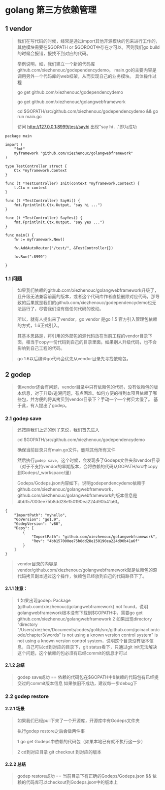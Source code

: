 # golang 第三方依赖管理

## 1 vendor
>我们在写代码的时候，经常是通过import其他开源模块的包来进行工作的，其他模块需要在$GOPATH or $GOROOT中存在才可以，否则我们go build的时候会报错，报找不到对应的代码。
>
>举例说明，如，我们建立一个新的代码库 github.com/xiezhenouc/godependencydemo。
>main.go的主要内容是调用另外一个代码库的web框架，从而实现自己的业务模块。
>具体操作过程 
>
>go get github.com/xiezhenouc/godependencydemo
>
>go get github.com/xiezhenouc/golangwebframework
>
>cd $GOPATH/src/github.com/xiezhenouc/godependencydemo && go run main.go
>
>访问 http://127.0.0.1:8999/test/sayhi 出现"say hi ..."即为成功

```
package main

import (
	"fmt"
	myframework "github.com/xiezhenouc/golangwebframework"
)

type TestController struct {
	Ctx *myframework.Context
}

func (t *TestController) Init(context *myframework.Context) {
	t.Ctx = context
}

func (t *TestController) SayHi() {
	fmt.Fprintln(t.Ctx.Output, "say hi ...")
}

func (t *TestController) SayYes() {
	fmt.Fprintln(t.Ctx.Output, "say yes ...")
}

func main() {
	fw := myframework.New()

	fw.AddAutoRouter("/test/", &TestController{})

	fw.Run(":8999")

}
```
### 1.1 问题
>如果我们依赖的github.com/xiezhenouc/golangwebframework升级了，且升级无法兼容前面的版本，或者这个代码库作者直接删除对应代码，那导致的后果就是我们的github.com/xiezhenouc/godependencydemo也无法运行了，尽管我们没有做任何代码的改动。
>
>所以，就有人提出来了vendor。go vendor 是go 1.5 官方引入管理包依赖的方式，1.6正式引入。
>
>其基本思路是，将引用的外部包的源代码放在当前工程的vendor目录下面，相当于copy一份代码到自己的目录里面。如果别人升级代码，也不会影响到自己工程的代码。
>
>go 1.6以后编译go代码会优先从vendor目录先寻找依赖包。

## 2 godep
>但vendor还会有问题，vendor目录中只有依赖包的代码，没有依赖包的版本信息，对于升级/追溯问题，有点困难。如何方便的得到本项目依赖了哪些包，并方便的将其拷贝到vendor目录下？手动一个一个拷贝太傻了。
>基于此，有人提出了godep。

### 2.1 godep save
>还按照我们上述的例子来说，我们首先进入
>
>cd $GOPATH/src/github.com/xiezhenouc/godependencydemo
>
>确保当前目录只有main.go文件，删除其他所有文件
>
>然后执行`godep save`，这个时候，会发现多了Godeps文件夹和vendor目录（对于不支持vendor的早期版本，会将依赖的代码从GOPATH/src中copy到Godeps/_workspace/里）
>
>Godeps/Godeps.json内容如下。说明godependencydemo依赖于github.com/xiezhenouc/golangwebframework，github.com/xiezhenouc/golangwebframework的版本信息是4bb157000ee75b8dd28e150190ea224d90b41a6f。

```
{
	"ImportPath": "myhello",
	"GoVersion": "go1.9",
	"GodepVersion": "v80",
	"Deps": [
		{
			"ImportPath": "github.com/xiezhenouc/golangwebframework",
			"Rev": "4bb157000ee75b8dd28e150190ea224d90b41a6f"
		}
	]
}
```
>vendor目录的内容是vendor/github.com/xiezhenouc/golangwebframework就是依赖包的源代码拷贝副本通过这个操作，依赖包已经放到自己的代码路径下了。

#### 2.1.1 注意：
>1 如果出现godep: Package (github.com/xiezhenouc/golangwebframework) not found，说明golangwebframework根本没有下载到$GOPATH中，需要go get github.com/xiezhenouc/golangwebframework
>2 如果出现directory "directory "/Users/xiezhen/Documents/codes/golib/src/github.com/goinaction/code/chapter3/words" is not using a known version control system" is not using a known version control system，说明这个目录没有版本信息，自己可以cd到对应的目录下，git status看下，只通过git init无法解决这个问题，这个依赖的包必须有已经commit的信息才可以

#### 2.1.2 总结
>godep save成功 == 依赖的代码包在$GOPATH中&依赖的代码包有已经提交过的commit版本信息
>如果依旧不成功，建议每一步debug下

### 2.2 godep restore
#### 2.2.1 场景
>如果我们已经pull下来了一个开源库，开源库中有Godeps文件夹
>
>执行godep restore之后会做两件事
>
>1 go get Godeps中依赖的代码包（如果本地已有就不执行这一步）
>
>2 cd到对应目录 git checkout 到对应的版本

#### 2.2.2 总结
>godep restore成功 == 当前目录下有正确的Godeps/Godeps.json && 依赖的代码库可以checkout到Godeps.json中的版本上



